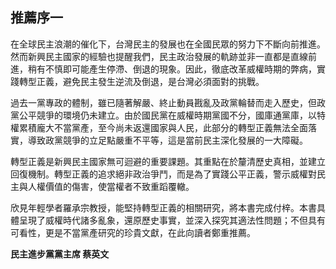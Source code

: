 ## 推薦序一

在全球民主浪潮的催化下，台灣民主的發展也在全國民眾的努力下不斷向前推進。然而新興民主國家的經驗也提醒我們，民主政治發展的軌跡並非一直都是直線前進，稍有不慎即可能產生停滯、倒退的現象。因此，徹底改革威權時期的弊病，實踐轉型正義，避免民主發生逆流及倒退，是台灣必須面對的挑戰。

過去一黨專政的體制，雖已隨著解嚴、終止動員戡亂及政黨輪替而走入歷史，但政黨公平競爭的環境仍未建立。由於國民黨在威權時期黨國不分，國庫通黨庫，以特權累積龐大不當黨產，至今尚未返還國家與人民，此部分的轉型正義無法全面落實，導致政黨競爭的立足點嚴重不平等，這是當前民主深化發展的一大障礙。

轉型正義是新興民主國家無可迴避的重要課題。其重點在於釐清歷史真相，並建立回復機制。轉型正義的追求絕非政治爭鬥，而是為了實踐公平正義，警示威權對民主與人權價值的傷害，使當權者不致重蹈覆轍。

欣見年輕學者羅承宗教授，能堅持轉型正義的相關研究，將本書完成付梓。本書具體呈現了威權時代諸多亂象，還原歷史事實，並深入探究其適法性問題；不但具有可看性，更是不當黨產研究的珍貴文獻，在此向讀者鄭重推薦。

**民主進步黨黨主席 蔡英文**
